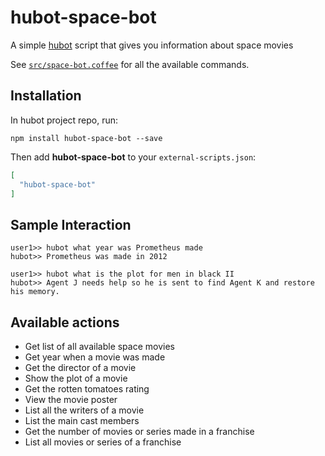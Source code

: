 # hubot-space-bot

A simple [hubot](https://hubot.github.com) script that gives you information about space movies

See [`src/space-bot.coffee`](src/space-bot.coffee) for all the available commands.

## Installation

In hubot project repo, run:

`npm install hubot-space-bot --save`

Then add **hubot-space-bot** to your `external-scripts.json`:

```json
[
  "hubot-space-bot"
]
```

## Sample Interaction

```
user1>> hubot what year was Prometheus made
hubot>> Prometheus was made in 2012

user1>> hubot what is the plot for men in black II
hubot>> Agent J needs help so he is sent to find Agent K and restore his memory.
```

## Available actions

* Get list of all available space movies
* Get year when a movie was made
* Get the director of a movie
* Show the plot of a movie
* Get the rotten tomatoes rating
* View the movie poster
* List all the writers of a movie
* List the main cast members
* Get the number of movies or series made in a franchise
* List all movies or series of a franchise